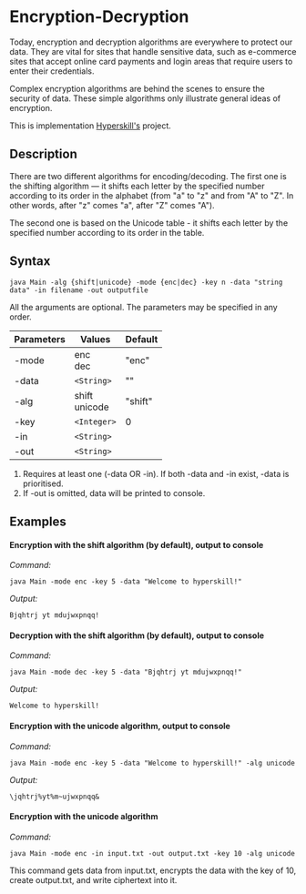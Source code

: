 # Encryption-Decryption

Today, encryption and decryption algorithms are everywhere to protect our data. They are vital for sites that handle sensitive data, such as e-commerce sites that accept online card payments and login areas that require users to enter their credentials. 

Complex encryption algorithms are behind the scenes to ensure the security of data. These simple algorithms only illustrate general ideas of encryption.

This is implementation [Hyperskill's](https://hyperskill.org/projects/46) project.

## Description

There are two different algorithms for encoding/decoding. The first one is the shifting algorithm — it shifts each letter by the specified number according to its order in the alphabet (from "a" to "z" and from "A" to "Z". In other words, after "z" comes "a", after "Z" comes "A"). 

The second one is based on the Unicode table - it shifts each letter by the specified number according to its order in the table.

## Syntax
```
java Main -alg {shift|unicode} -mode {enc|dec} -key n -data "string data" -in filename -out outputfile
```
All the arguments are optional. The parameters may be specified in any order.

| Parameters | Values           | Default |
| -----------| -----------------|---------|
| -mode      | enc<br>dec       | "enc"|
| -data      | `<String>`       | ""   |
| -alg       | shift<br>unicode | "shift"|
| -key       | `<Integer>`      | 0    |
| -in        | `<String>`       |      |
| -out       | `<String>`       |      |

1. Requires at least one (-data OR -in). If both -data and -in exist, -data is prioritised.
2. If -out is omitted, data will be printed to console.

## Examples

#### Encryption with the shift algorithm (by default), output to console 
*Command:*
```
java Main -mode enc -key 5 -data "Welcome to hyperskill!"
```
*Output:*
```
Bjqhtrj yt mdujwxpnqq!
```
#### Decryption with the shift algorithm (by default), output to console 
*Command:*
```
java Main -mode dec -key 5 -data "Bjqhtrj yt mdujwxpnqq!"
```
*Output:*
```
Welcome to hyperskill!
```
#### Encryption with the unicode algorithm, output to console
*Command:*
```
java Main -mode enc -key 5 -data "Welcome to hyperskill!" -alg unicode
```
*Output:*
```
\jqhtrj%yt%m~ujwxpnqq&
```
#### Encryption with the unicode algorithm 
*Command:*
```
java Main -mode enc -in input.txt -out output.txt -key 10 -alg unicode
```
This command gets data from input.txt, encrypts the data with the key of 10, create output.txt, and write ciphertext into it.
